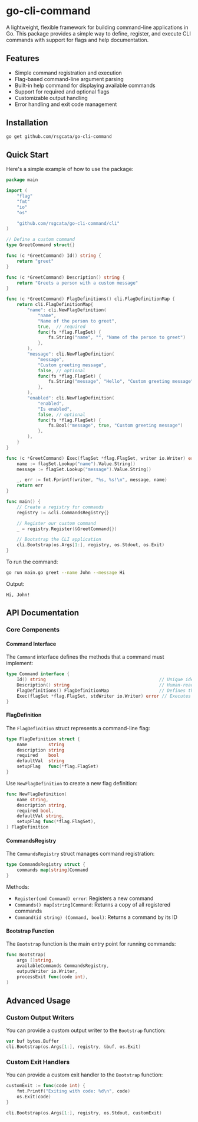 # go-cli-command

A lightweight, flexible framework for building command-line applications in Go. This package provides a simple way to define, register, and execute CLI commands with support for flags and help documentation.

## Features

- Simple command registration and execution
- Flag-based command-line argument parsing
- Built-in help command for displaying available commands
- Support for required and optional flags
- Customizable output handling
- Error handling and exit code management

## Installation

```bash
go get github.com/rsgcata/go-cli-command
```

## Quick Start

Here's a simple example of how to use the package:

```go
package main

import (
	"flag"
	"fmt"
	"io"
	"os"

	"github.com/rsgcata/go-cli-command/cli"
)

// Define a custom command
type GreetCommand struct{}

func (c *GreetCommand) Id() string {
	return "greet"
}

func (c *GreetCommand) Description() string {
	return "Greets a person with a custom message"
}

func (c *GreetCommand) FlagDefinitions() cli.FlagDefinitionMap {
	return cli.FlagDefinitionMap{
		"name": cli.NewFlagDefinition(
			"name",
			"Name of the person to greet",
			true,  // required
			func(fs *flag.FlagSet) {
				fs.String("name", "", "Name of the person to greet")
			},
		),
		"message": cli.NewFlagDefinition(
			"message",
			"Custom greeting message",
			false, // optional
			func(fs *flag.FlagSet) {
				fs.String("message", "Hello", "Custom greeting message")
			},
		),
		"enabled": cli.NewFlagDefinition(
			"enabled",
			"Is enabled",
			false, // optional
			func(fs *flag.FlagSet) {
				fs.Bool("message", true, "Custom greeting message")
			},
		),
	}
}

func (c *GreetCommand) Exec(flagSet *flag.FlagSet, writer io.Writer) error {
	name := flagSet.Lookup("name").Value.String()
	message := flagSet.Lookup("message").Value.String()

	_, err := fmt.Fprintf(writer, "%s, %s!\n", message, name)
	return err
}

func main() {
	// Create a registry for commands
	registry := &cli.CommandsRegistry{}

	// Register our custom command
	_ = registry.Register(&GreetCommand{})

	// Bootstrap the CLI application
	cli.Bootstrap(os.Args[1:], registry, os.Stdout, os.Exit)
}
```

To run the command:

```bash
go run main.go greet --name John --message Hi
```

Output:
```
Hi, John!
```

## API Documentation

### Core Components

#### Command Interface

The `Command` interface defines the methods that a command must implement:

```go
type Command interface {
	Id() string                                           // Unique identifier for the command
	Description() string                                  // Human-readable description
	FlagDefinitions() FlagDefinitionMap                   // Defines the flags the command accepts
	Exec(flagSet *flag.FlagSet, stdWriter io.Writer) error // Executes the command
}
```

#### FlagDefinition

The `FlagDefinition` struct represents a command-line flag:

```go
type FlagDefinition struct {
	name        string
	description string
	required    bool
	defaultVal  string
	setupFlag   func(*flag.FlagSet)
}
```

Use `NewFlagDefinition` to create a new flag definition:

```go
func NewFlagDefinition(
	name string,
	description string,
	required bool,
	defaultVal string,
	setupFlag func(*flag.FlagSet),
) FlagDefinition
```

#### CommandsRegistry

The `CommandsRegistry` struct manages command registration:

```go
type CommandsRegistry struct {
	commands map[string]Command
}
```

Methods:
- `Register(cmd Command) error`: Registers a new command
- `Commands() map[string]Command`: Returns a copy of all registered commands
- `Command(id string) (Command, bool)`: Returns a command by its ID

#### Bootstrap Function

The `Bootstrap` function is the main entry point for running commands:

```go
func Bootstrap(
	args []string,
	availableCommands CommandsRegistry,
	outputWriter io.Writer,
	processExit func(code int),
)
```

## Advanced Usage

### Custom Output Writers

You can provide a custom output writer to the `Bootstrap` function:

```go
var buf bytes.Buffer
cli.Bootstrap(os.Args[1:], registry, &buf, os.Exit)
```

### Custom Exit Handlers

You can provide a custom exit handler to the `Bootstrap` function:

```go
customExit := func(code int) {
	fmt.Printf("Exiting with code: %d\n", code)
	os.Exit(code)
}

cli.Bootstrap(os.Args[1:], registry, os.Stdout, customExit)
```
